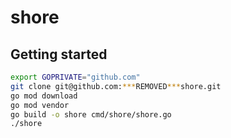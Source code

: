 # shore

## Getting started

```bash
export GOPRIVATE="github.com"
git clone git@github.com:***REMOVED***shore.git
go mod download
go mod vendor
go build -o shore cmd/shore/shore.go
./shore
```
